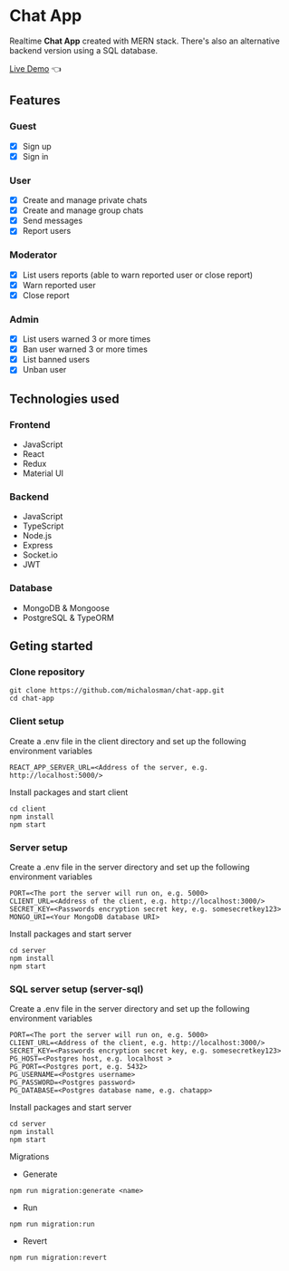 # Chat App

Realtime **Chat App** created with MERN stack. There's also an alternative backend version using a SQL database.

[Live Demo](https://chat-app-mern-michalosman.netlify.app/) :point_left:

## Features

### Guest

- [x] Sign up
- [x] Sign in

### User

- [x] Create and manage private chats
- [x] Create and manage group chats
- [x] Send messages
- [x] Report users

### Moderator

- [x] List users reports (able to warn reported user or close report)
- [x] Warn reported user
- [x] Close report

### Admin

- [x] List users warned 3 or more times
- [x] Ban user warned 3 or more times
- [x] List banned users
- [x] Unban user

## Technologies used

### Frontend

- JavaScript
- React
- Redux
- Material UI

### Backend

- JavaScript
- TypeScript
- Node.js
- Express
- Socket.io
- JWT

### Database

- MongoDB & Mongoose
- PostgreSQL & TypeORM

## Geting started

### Clone repository

```
git clone https://github.com/michalosman/chat-app.git
cd chat-app
```

### Client setup

Create a .env file in the client directory and set up the following environment variables

```
REACT_APP_SERVER_URL=<Address of the server, e.g. http://localhost:5000/>
```

Install packages and start client

```
cd client
npm install
npm start
```

### Server setup

Create a .env file in the server directory and set up the following environment variables

```
PORT=<The port the server will run on, e.g. 5000>
CLIENT_URL=<Address of the client, e.g. http://localhost:3000/>
SECRET_KEY=<Passwords encryption secret key, e.g. somesecretkey123>
MONGO_URI=<Your MongoDB database URI>
```

Install packages and start server

```
cd server
npm install
npm start
```

### SQL server setup (server-sql)

Create a .env file in the server directory and set up the following environment variables

```
PORT=<The port the server will run on, e.g. 5000>
CLIENT_URL=<Address of the client, e.g. http://localhost:3000/>
SECRET_KEY=<Passwords encryption secret key, e.g. somesecretkey123>
PG_HOST=<Postgres host, e.g. localhost >
PG_PORT=<Postgres port, e.g. 5432>
PG_USERNAME=<Postgres username>
PG_PASSWORD=<Postgres password>
PG_DATABASE=<Postgres database name, e.g. chatapp>
```

Install packages and start server

```
cd server
npm install
npm start
```

Migrations

- Generate

```
npm run migration:generate <name>
```

- Run

```
npm run migration:run
```

- Revert

```
npm run migration:revert
```
